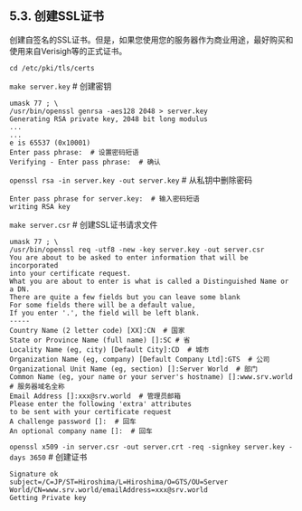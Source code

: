 ## 5.3. 创建SSL证书

创建自签名的SSL证书。但是，如果您使用您的服务器作为商业用途，最好购买和使用来自Verisigh等的正式证书。

`cd /etc/pki/tls/certs`

`make server.key` # 创建密钥

```
umask 77 ; \
/usr/bin/openssl genrsa -aes128 2048 > server.key
Generating RSA private key, 2048 bit long modulus
...
...
e is 65537 (0x10001)
Enter pass phrase:  # 设置密码短语
Verifying - Enter pass phrase:  # 确认
```

`openssl rsa -in server.key -out server.key` # 从私钥中删除密码

```
Enter pass phrase for server.key:  # 输入密码短语
writing RSA key
```

`make server.csr` # 创建SSL证书请求文件

```
umask 77 ; \
/usr/bin/openssl req -utf8 -new -key server.key -out server.csr
You are about to be asked to enter information that will be incorporated
into your certificate request.
What you are about to enter is what is called a Distinguished Name or a DN.
There are quite a few fields but you can leave some blank
For some fields there will be a default value,
If you enter '.', the field will be left blank.
-----
Country Name (2 letter code) [XX]:CN  # 国家
State or Province Name (full name) []:SC # 省
Locality Name (eg, city) [Default City]:CD  # 城市
Organization Name (eg, company) [Default Company Ltd]:GTS  # 公司
Organizational Unit Name (eg, section) []:Server World  # 部门
Common Name (eg, your name or your server's hostname) []:www.srv.world  # 服务器域名全称
Email Address []:xxx@srv.world  # 管理员邮箱
Please enter the following 'extra' attributes
to be sent with your certificate request
A challenge password []:  # 回车
An optional company name []:  # 回车
```

`openssl x509 -in server.csr -out server.crt -req -signkey server.key -days 3650` # 创建证书

```
Signature ok
subject=/C=JP/ST=Hiroshima/L=Hiroshima/O=GTS/OU=Server World/CN=www.srv.world/emailAddress=xxx@srv.world
Getting Private key
```